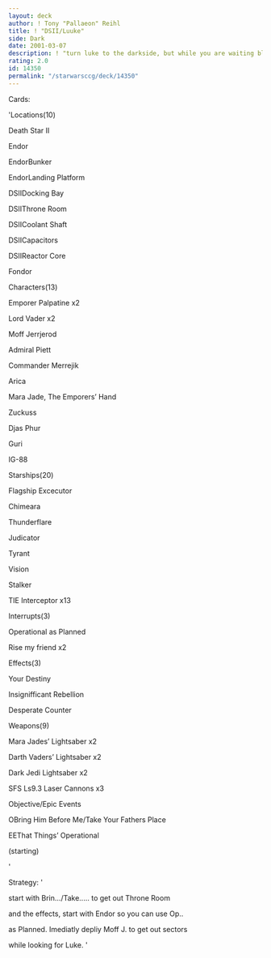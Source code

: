 ```yaml
---
layout: deck
author: ! Tony "Pallaeon" Reihl
title: ! "DSII/Luuke"
side: Dark
date: 2001-03-07
description: ! "turn luke to the darkside, but while you are waiting blow up stuff with the second Death Star."
rating: 2.0
id: 14350
permalink: "/starwarsccg/deck/14350"
---
```

Cards: 

'Locations(10)

Death Star II

Endor

EndorBunker

EndorLanding Platform

DSIIDocking Bay

DSIIThrone Room

DSIICoolant Shaft

DSIICapacitors

DSIIReactor Core

Fondor


Characters(13)

Emporer Palpatine x2

Lord Vader x2

Moff Jerrjerod

Admiral Piett

Commander Merrejik

Arica

Mara Jade, The Emporers’ Hand

Zuckuss

Djas Phur

Guri

IG-88


Starships(20)

Flagship Excecutor

Chimeara

Thunderflare

Judicator

Tyrant

Vision

Stalker

TIE Interceptor x13


Interrupts(3)

Operational as Planned

Rise my friend x2


Effects(3)

Your Destiny

Insignifficant Rebellion

Desperate Counter


Weapons(9)

Mara Jades’ Lightsaber x2

Darth Vaders’ Lightsaber x2

Dark Jedi Lightsaber x2

SFS Ls9.3 Laser Cannons x3


Objective/Epic Events

OBring Him Before Me/Take Your Fathers Place

EEThat Things’ Operational


(starting)

'

Strategy: '

start with Brin.../Take..... to get out Throne Room

and the effects, start with Endor so you can use Op..

as Planned.  Imediatly depliy Moff J. to get out sectors

while looking for Luke.  '

